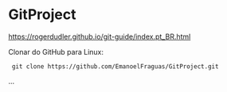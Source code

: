 # GitProject

https://rogerdudler.github.io/git-guide/index.pt_BR.html

Clonar do GitHub para Linux:
```
 git clone https://github.com/EmanoelFraguas/GitProject.git
```

...
